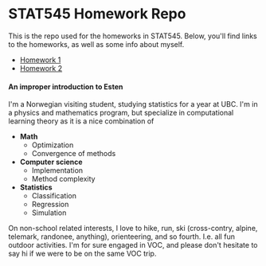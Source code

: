 # STAT545 Homework Repo
This is the repo used for the homeworks in STAT545. Below, you'll find links to the homeworks, as well as some info about myself.

* [Homework 1](#hw1)
* [Homework 2](#hw2)





#### An improper introduction to Esten

I'm a Norwegian visiting student, studying statistics for a year at UBC. I'm in a physics and mathematics program, but specialize in computational learning theory as it is a nice combination of

+ **Math**
    - Optimization
    - Convergence of methods
+ **Computer science**
    - Implementation
    - Method complexity
+ **Statistics**
    - Classification
    - Regression
    - Simulation

On non-school related interests, I love to hike, run, ski (cross-contry, alpine, telemark, randonee, anything), orienteering, and so fourth. I.e. all fun outdoor activities. I'm for sure engaged in VOC, and please don't hesitate to say hi if we were to be on the same VOC trip. 